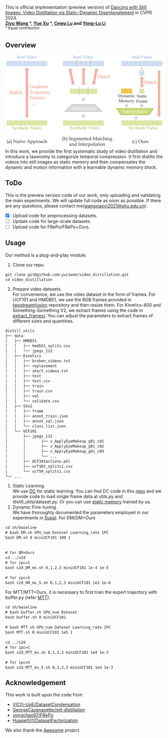 This is official implementation (preview version) of [Dancing with Still Images: Video Distillation via Static-Dynamic Disentanglement](https://arxiv.org/abs/2312.00362) in CVPR 2024.   
**[Ziyu Wang](https://github.com/yuz1wan) \*, [Yue Xu](https://silicx.github.io) \*, [Cewu Lu](https://www.mvig.org) and [Yong-Lu Li](https://dirtyharrylyl.github.io)**   
<sup> * Equal contribution </sup> <br>
## Overview
![test](./teaser.png)
In this work, we provide the first systematic study of video distillation and introduce a taxonomy to categorize temporal compression. It first distills the videos into still images as static memory and then compensates the dynamic and motion information with a learnable dynamic memory block.
## ToDo
This is the preview version code of our work, only uploading and validating the main experiments. We will update full code as soon as possible. If there are any questions, please contact me(wangxiaoyi2021@sjtu.edu.cn). 
- [x] Upload code for preprocessing datasets.
- [ ] Update code for large-scale datasets.
- [ ] Upload code for FRePo/FRePo+Ours.
## Usage
Our method is a plug-and-play module.
1. Clone our repo.
```
git clone git@github.com:yuz1wan/video_distillation.git
cd video_distillation
```
2. Prepare video datasets.  
For convenience, we use the video dataset in the form of frames. For UCF101 and HMDB51, we use the RGB frames provided in [twostreamfusion](https://github.com/feichtenhofer/twostreamfusion) repository and then resize them. For Kinetics-400 and Something-Something V2, we extract frames using the code in [extract_frames/](./extract_frames/). You can adjust the parameters to extract frames of different sizes and quantities.

```
distill_utils
├── data
│   ├── HMDB51
│   │   ├── hmdb51_splits.csv
│   │   └── jpegs_112
│   ├── Kinetics
│   │   ├── broken_videos.txt
│   │   ├── replacement
│   │   ├── short_videos.txt
│   │   ├── test
│   │   ├── test.csv
│   │   ├── train
│   │   ├── train.csv
│   │   ├── val
│   │   └── validate.csv
│   ├── SSv2
│   │   ├── frame
│   │   ├── annot_train.json
│   │   ├── annot_val.json
│   │   └── class_list.json
│   └── UCF101
│       ├── jpegs_112
│       │       ├── v_ApplyEyeMakeup_g01_c01
│       │       ├── v_ApplyEyeMakeup_g01_c02
│       │       ├── v_ApplyEyeMakeup_g01_c03
│       │       └── ...
│       ├── UCF101actions.pkl
│       ├── ucf101_splits1.csv
│       └── ucf50_splits1.csv
└── ...

```
1. Static Learning.  
We use [DC](https://arxiv.org/abs/2006.05929v3) for static learning. You can find DC code in this [repo](https://github.com/VICO-UoE/DatasetCondensation) and we provide code to load single frame data at utils.py and distill_utils/dataset.py. Or you can use [static memory](https://drive.google.com/drive/folders/1v6VlW0Ohmu5rDgamTqDeQFiMMIZpKl3v?usp=sharing) trained by us.
1. Dynamic Fine-tuning.  
We have thoroughly documented the parameters employed in our experiments in [Suppl](https://arxiv.org/abs/2312.00362).
For DM/DM+Ours
```
cd sh/baseline
# bash DM.sh GPU_num Dateset Learning_rate IPC
bash DM.sh 0 miniUCF101 100 1


# for DM+Ours
cd ../s2d
# for ipc=1
bash s2d_DM_ms.sh 0,1,2,3 miniUCF101 1e-4 1e-5

# for ipc=5
bash s2d_DM_ms_5.sh 0,1,2,3 miniUCF101 1e3 1e-6
```

For MTT/MTT+Ours, it is necessary to first train the expert trajectory with buffer.py (refer [MTT](https://github.com/georgecazenavette/mtt-distillation)).
```
cd sh/baseline
# bash buffer.sh GPU_num Dateset
bash buffer.sh 0 miniUCF101

# bash MTT.sh GPU_num Dateset Learning_rate IPC
bash MTT.sh 0 miniUCF101 1e5 1

cd ../s2d
# for ipc=1
bash s2d_MTT_ms.sh 0,1,2,3 miniUCF101 1e4 1e-3

# for ipc=5
bash s2d_MTT_ms_5.sh 0,1,2,3 miniUCF101 1e4 1e-3

```


## Acknowledgement
This work is built upon the code from 
- [VICO-UoE/DatasetCondensation](https://github.com/VICO-UoE/DatasetCondensation)
- [GeorgeCazenavette/mtt-distillation](https://github.com/georgecazenavette/mtt-distillation)
- [yongchao97/FRePo](https://github.com/yongchao97/FRePo)
- [Huage001/DatasetFactorization](https://github.com/Huage001/DatasetFactorization)

We also thank the [Awesome](https://github.com/Guang000/Awesome-Dataset-Distillation) project.
